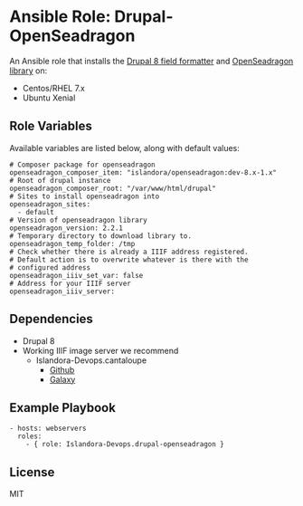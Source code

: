 # Ansible Role: Drupal-OpenSeadragon

An Ansible role that installs the [Drupal 8 field formatter](https://github.com/Islandora-CLAW/openseadragon) and [OpenSeadragon library](https://openseadragon.github.io/) on:

* Centos/RHEL 7.x
* Ubuntu Xenial

## Role Variables

Available variables are listed below, along with default values:

```
# Composer package for openseadragon
openseadragon_composer_item: "islandora/openseadragon:dev-8.x-1.x"
# Root of drupal instance
openseadragon_composer_root: "/var/www/html/drupal"
# Sites to install openseadragon into
openseadragon_sites:
  - default
# Version of openseadragon library
openseadragon_version: 2.2.1
# Temporary directory to download library to.
openseadragon_temp_folder: /tmp
# Check whether there is already a IIIF address registered.
# Default action is to overwrite whatever is there with the
# configured address
openseadragon_iiiv_set_var: false
# Address for your IIIF server
openseadragon_iiiv_server:

```

## Dependencies

* Drupal 8
* Working IIIF image server we recommend
   * Islandora-Devops.cantaloupe
     * [Github](https://github.com/Islandora-DevOps/ansible-role-cantaloupe)
     * [Galaxy](https://galaxy.ansible.com/Islandora-Devops/cantaloupe/)
  
## Example Playbook

    - hosts: webservers
      roles:
        - { role: Islandora-Devops.drupal-openseadragon }

## License

MIT